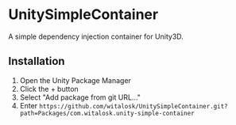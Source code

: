 # UnitySimpleContainer
A simple dependency injection container for Unity3D.

## Installation
1. Open the Unity Package Manager
2. Click the + button
3. Select "Add package from git URL..."
4. Enter `https://github.com/witalosk/UnitySimpleContainer.git?path=Packages/com.witalosk.unity-simple-container`
